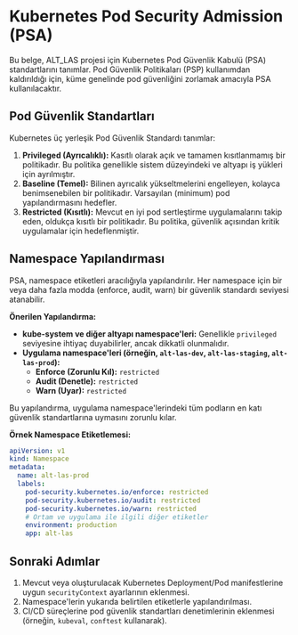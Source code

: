 # Kubernetes Pod Security Admission (PSA)

Bu belge, ALT_LAS projesi için Kubernetes Pod Güvenlik Kabulü (PSA) standartlarını tanımlar. Pod Güvenlik Politikaları (PSP) kullanımdan kaldırıldığı için, küme genelinde pod güvenliğini zorlamak amacıyla PSA kullanılacaktır.

## Pod Güvenlik Standartları

Kubernetes üç yerleşik Pod Güvenlik Standardı tanımlar:

1.  **Privileged (Ayrıcalıklı):** Kasıtlı olarak açık ve tamamen kısıtlanmamış bir politikadır. Bu politika genellikle sistem düzeyindeki ve altyapı iş yükleri için ayrılmıştır.
2.  **Baseline (Temel):** Bilinen ayrıcalık yükseltmelerini engelleyen, kolayca benimsenebilen bir politikadır. Varsayılan (minimum) pod yapılandırmasını hedefler.
3.  **Restricted (Kısıtlı):** Mevcut en iyi pod sertleştirme uygulamalarını takip eden, oldukça kısıtlı bir politikadır. Bu politika, güvenlik açısından kritik uygulamalar için hedeflenmiştir.

## Namespace Yapılandırması

PSA, namespace etiketleri aracılığıyla yapılandırılır. Her namespace için bir veya daha fazla modda (enforce, audit, warn) bir güvenlik standardı seviyesi atanabilir.

**Önerilen Yapılandırma:**

*   **kube-system ve diğer altyapı namespace'leri:** Genellikle `privileged` seviyesine ihtiyaç duyabilirler, ancak dikkatli olunmalıdır.
*   **Uygulama namespace'leri (örneğin, `alt-las-dev`, `alt-las-staging`, `alt-las-prod`):**
    *   **Enforce (Zorunlu Kıl):** `restricted`
    *   **Audit (Denetle):** `restricted`
    *   **Warn (Uyar):** `restricted`

Bu yapılandırma, uygulama namespace'lerindeki tüm podların en katı güvenlik standartlarına uymasını zorunlu kılar.

**Örnek Namespace Etiketlemesi:**

```yaml
apiVersion: v1
kind: Namespace
metadata:
  name: alt-las-prod
  labels:
    pod-security.kubernetes.io/enforce: restricted
    pod-security.kubernetes.io/audit: restricted
    pod-security.kubernetes.io/warn: restricted
    # Ortam ve uygulama ile ilgili diğer etiketler
    environment: production
    app: alt-las
```

## Sonraki Adımlar

1.  Mevcut veya oluşturulacak Kubernetes Deployment/Pod manifestlerine uygun `securityContext` ayarlarının eklenmesi.
2.  Namespace'lerin yukarıda belirtilen etiketlerle yapılandırılması.
3.  CI/CD süreçlerine pod güvenlik standartları denetimlerinin eklenmesi (örneğin, `kubeval`, `conftest` kullanarak).
